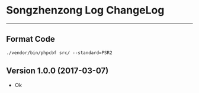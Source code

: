 # Songzhenzong Log ChangeLog

---

## Format Code
```
./vendor/bin/phpcbf src/ --standard=PSR2
```

## Version 1.0.0 (2017-03-07)

- Ok

